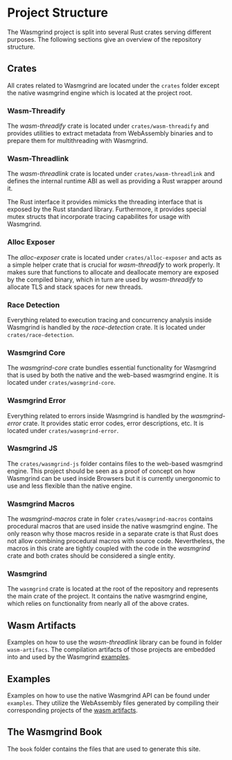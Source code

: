 # Project Structure
The Wasmgrind project is split into several Rust crates serving different purposes. The following sections give an overview of the repository structure.

## Crates
All crates related to Wasmgrind are located under the `crates` folder except the native wasmgrind engine which is located at the project root.

### Wasm-Threadify
The _wasm-threadify_ crate is located under `crates/wasm-threadify` and provides utilities to extract metadata from WebAssembly binaries and to prepare them for multithreading with Wasmgrind.

### Wasm-Threadlink
The _wasm-threadlink_ crate is located under `crates/wasm-threadlink` and defines the internal runtime ABI as well as providing a Rust wrapper around it. 

The Rust interface it provides mimicks the threading interface that is exposed by the Rust standard library. Furthermore, it provides special mutex structs that incorporate tracing capabilites for usage with Wasmgrind.

### Alloc Exposer
The _alloc-exposer_ crate is located under `crates/alloc-exposer` and acts as a simple helper crate that is crucial for _wasm-threadify_ to work properly. It makes sure that functions to allocate and deallocate memory are exposed by the compiled binary, which in turn are used by _wasm-threadify_ to allocate TLS and stack spaces for new threads.

### Race Detection
Everything related to execution tracing and concurrency analysis inside Wasmgrind is handled by the _race-detection_ crate. It is located under `crates/race-detection`.

### Wasmgrind Core
The _wasmgrind-core_ crate bundles essential functionality for Wasmgrind that is used by both the native and the web-based wasmgrind engine. It is located under `crates/wasmgrind-core`.

### Wasmgrind Error
Everything related to errors inside Wasmgrind is handled by the _wasmgrind-error_ crate. It provides static error codes, error descriptions, etc. It is located under `crates/wasmgrind-error`.

### Wasmgrind JS
The `crates/wasmgrind-js` folder contains files to the web-based wasmgrind engine. This project should be seen as a proof of concept on how Wasmgrind can be used inside Browsers but it is currently unergonomic to use and less flexible than the native engine.

### Wasmgrind Macros
The _wasmgrind-macros_ crate in foler `crates/wasmgrind-macros` contains procedural macros that are used inside the native wasmgrind engine. The only reason why those macros reside in a separate crate is that Rust does not allow combining procedural macros with source code. Nevertheless, the macros in this crate are tightly coupled with the code in the _wasmgrind_ crate and both crates should be considered a single entity.

### Wasmgrind
The `wasmgrind` crate is located at the root of the repository and represents the main crate of the project. It contains the native wasmgrind engine, which relies on functionality from nearly all of the above crates.

## Wasm Artifacts
Examples on how to use the _wasm-threadlink_ library can be found in folder `wasm-artifacs`. The compilation artifacts of those projects are embedded into and used by the Wasmgrind [examples](#examples).

## Examples
Examples on how to use the native Wasmgrind API can be found under `examples`. They utilize the WebAssembly files generated by compiling their corresponding projects of the [wasm artifacts](#wasm-artifacts).

## The Wasmgrind Book
The `book` folder contains the files that are used to generate this site.